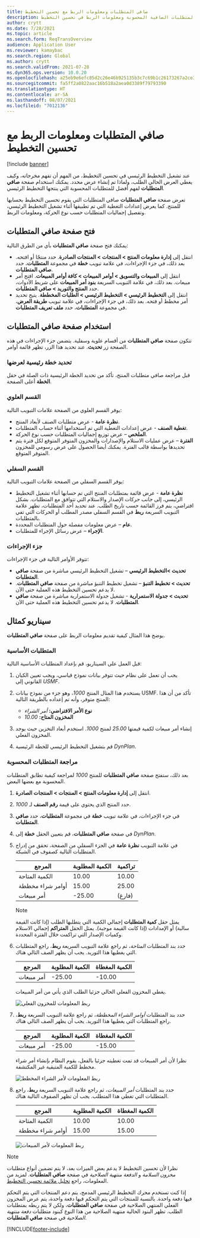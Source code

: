 ```yaml
---
title: صافي المتطلبات ومعلومات الربط مع تحسين التخطيط
description: يوفر هذا الموضوع معلومات حول المتطلبات الصافية المحسوبة ومعلومات الربط في تحسين التخطيط.
author: crytt
ms.date: 7/28/2021
ms.topic: article
ms.search.form: ReqTransOverview
audience: Application User
ms.reviewer: kamaybac
ms.search.region: Global
ms.author: crytt
ms.search.validFrom: 2021-07-28
ms.dyn365.ops.version: 10.0.20
ms.openlocfilehash: a25eb9e6efc85d2c26e46b925135b3c7c69b1c26173267a2ce3f001f35fd0bab
ms.sourcegitcommit: fa5ff2a0822aac16b518a2aea0d3389f79793390
ms.translationtype: HT
ms.contentlocale: ar-SA
ms.lasthandoff: 08/07/2021
ms.locfileid: "7012136"
---
```

# <a name="net-requirements-and-pegging-information-with-planning-optimization"></a>صافي المتطلبات ومعلومات الربط مع تحسين التخطيط

[!include [banner](../../includes/banner.md)]

عند تشغيل التخطيط الرئيسي في تحسين التخطيط، من المهم أن تفهم مخرجاته، وكيف يغطي العرض الحالي الطلب، ولماذا تم إنشاء عرض محدد. يمكنك استخدام صفحة **صافي المتطلبات** لفهم أفضل للمتطلبات المحسوبة التي ينتجها التخطيط الرئيسي.

تعرض صفحة **صافي المتطلبات** صافي المتطلبات التي يقوم تحسين التخطيط بحسابها للمنتج. كما يعرض إعدادات التغطية التي تم تطبيقها أثناء تشغيل التخطيط الرئيسي، وتفصيل إجماليات المتطلبات حسب نوع الحركة، ومعلومات الربط.

## <a name="open-the-net-requirements-page"></a>فتح صفحة صافي المتطلبات

يمكنك فتح صفحة **صافي المتطلبات** بأي من الطرق التالية:

- انتقل إلى **إدارة معلومات المنتج‬ \> المنتجات \> المنتجات الصادرة**. حدد منتجًا أو افتحه. بعد ذلك، في جزء الإجراءات، في علامة تبويب **خطة** في مجموعة **المتطلبات‬**، حدد **صافي المتطلبات**.
- انتقل إلى **المبيعات والتسويق \> أوامر المبيعات \> كافة أوامر المبيعات‬**. افتح أمر مبيعات. بعد ذلك، في علامة التبويب السريعة **بنود أمر المبيعات** على شريط الأدوات، حدد **المنتج والتوريد \> صافي المتطلبات**.
- انتقل إلى **التخطيط الرئيسي \> التخطيط الرئيسي \> الطلبات المخططة**. يتيح تحديد أمر مخطط أو فتحه. بعد ذلك، في جزء الإجراءات، في علامة تبويب **طريقة العرض**، في مجموعة **المتطلبات‬**، حدد **ملف تعريف المتطلبات**.

## <a name="use-the-net-requirements-page"></a>استخدام صفحة صافي المتطلبات

تتكون صفحة **صافي المتطلبات** من أقسام علوية وسفلية. يتضمن جزء الإجراءات في هذه الصفحة زر **تحديث**. عند تحديد هذا الزر، تظهر قائمة أوامر.

### <a name="select-a-master-plan-to-view"></a>تحديد خطة رئيسية لعرضها

قبل مراجعة صافي متطلبات المنتج، تأكد من تحديد الخطة الرئيسية ذات الصلة في حقل **الخطة** أعلى الصفحة.

### <a name="upper-section"></a>القسم العلوي

يوفر القسم العلوي من الصفحة علامات التبويب التالية:

- **نظرة عامة** - عرض متطلبات الصنف لأبعاد المنتج.
- **تغطية الصنف** - عرض إعدادات التغطية التي تم استخدامها أثناء حساب المتطلبات.
- **الملخص** – عرض توزيع إجماليات المتطلبات حسب نوع الحركة.
- **الفترة** – عرض عمليات الاستلام والإصدارات والمخزون المتوفر المتوقع لكل فترة يتم تحديدها بواسطة قالب الفترة. يمكنك أيضا الحصول على عرض رسومي للمخزون المتوفر المتوقع.

### <a name="lower-section"></a>القسم السفلي

يوفر القسم السفلي من الصفحة علامات التبويب التالية:

- **نظرة عامة** - عرض قائمة بمتطلبات المنتج التي تم حسابها أثناء تشغيل التخطيط الرئيسي، إلى جانب حركات الإصدار والاستلام التي تتوافق مع المتطلبات. بشكل افتراضي، يتم فرز القائمة حسب تاريخ الطلب. عند تحديد أحد المتطلبات، تظهر علامة التبويب السريعة **ربط** في القسم السفلي مصدر المطلب أو الحركات التي تفي بالمتطلبات.
- **عام** – عرض معلومات مفصلة حول المتطلبات المحددة.
- **الإجراء** – عرض رسائل الإجراء للمتطلبات.

### <a name="the-action-pane"></a>جزء الإجراءات

تتوفر الأوامر التالية في جزء الإجراءات:

- **تحديث \>التخطيط الرئيسي** – تشغيل التخطيط الرئيسي مباشرة من صفحة **صافي المتطلبات**.
- **تحديث \> تخطيط التنبؤ** – تشغيل تخطيط التنبؤ مباشرة من صفحة **صافي المتطلبات**. لا يدعم تحسين التخطيط هذه العملية حتى الآن.
- **تحديث \> جدولة الاستمرارية** - تشغيل جدولة الاستمرارية مباشرة من صفحة **صافي المتطلبات**. لا يدعم تحسين التخطيط هذه العملية حتى الآن.

## <a name="example-scenario"></a>سيناريو كمثال

يوضح هذا المثال كيفية تقديم معلومات الربط على صفحة **صافي المتطلبات**.

### <a name="prerequisites"></a>المتطلبات الأساسية

قبل العمل على السيناريو، قم بإعداد المتطلبات الأساسية التالية:

1. يجب أن تعمل على نظام حيث تتوفر بيانات نموذج قياسي، ويجب تعيين الكيان القانوني إلى *USMF*.
2. يستخدم هذا المثال المنتج *1000*، وهو جزء من نموذج بيانات USMF. تأكد من أن هذا المنتج متوفر، وأنه تم إعداده بالطريقة التالية:

    - **نوع الأمر الافتراضي:** *أمر الشراء*
    - **المخزون المتاح:** *10.00*

3. إنشاء أمر مبيعات لكمية قيمتها *25.00* لمنتج *1000*. استخدم أبعاد التخزين حيث يوجد المخزون الفعلي.
4. قم بتشغيل التخطيط الرئيسي للخطة الرئيسية *DynPlan*.

### <a name="review-the-calculated-requirements"></a>مراجعة المتطلبات المحسوبة

بعد ذلك، ستفتح صفحة **صافي المتطلبات** للمنتج *1000* لمراجعة كيفية تطابق المتطلبات المحسوبة مع بعضها البعض.

1. انتقل إلى **إدارة معلومات المنتج‬ \> المنتجات \> المنتجات الصادرة**.
1. حدد المنتج الذي يحتوي على قيمة **رقم الصنف** لـ *1000*.
1. في جزء الإجراءات، في علامة تبويب **خطة** في مجموعة **المتطلبات‬**، حدد **صافي المتطلبات**.
1. في صفحة **صافي المتطلبات**، قم بتعيين الحقل **خطة** إلى *DynPlan*.
1. في علامة التبويب **نظرة عامة** في الجزء السفلي من الصفحة، تحقق من إدراج المتطلبات التالية كصفوف في الشبكة.

    | المرجع | الكمية المطلوبة | تراكمية |
    |---|---|---|
    | الكمية المتاحة | 10.00 | 10.00 |
    | أوامر شراء مخططة | 15.00 | 25.00 |
    | أمر مبيعات | -25.00 | (فارغ) |

    > [!NOTE]
    > يمثل حقل **كمية المتطلبات** إجمالي الكمية التي يتطلبها الطلب (إذا كانت القيمة سالبة) أو الإمدادات (إذا كانت القيمة موجبة). يمثل الحقل **المتراكم** إجمالي الاستلام وكميات الإصدار التي تراكمت خلال الفترة المحددة.

1. حدد بند المتطلبات *المتاحة*، ثم راجع علامة التبويب السريعة **ربط**، راجع المتطلبات التي يغطيها هذا التوريد. يجب أن يظهر الصف التالي هناك.

    | المرجع | الكمية المطلوبة | الكمية المغطاة |
    |---|---|---|
    | أمر مبيعات | -25.00 | -10.00 |

    يغطي المخزون الفعلي الحالي جزئيا الطلب الذي يأتي من أمر المبيعات.

    ![ربط المعلومات للمخزون الفعلي](media/pegging-on-hand.png "ربط المعلومات للمخزون الفعلي")

1. حدد بند المتطلبات *أوامر الشراء المخططة*، ثم راجع علامة التبويب السريعة **ربط**، راجع المتطلبات التي يغطيها هذا التوريد. يجب أن يظهر الصف التالي هناك.

    | المرجع | الكمية المطلوبة | الكمية المغطاة |
    |---|---|---|
    | أمر مبيعات | -25.00 | -15.00 |

    نظرا لأن أمر المبيعات قد تمت تغطيته جزئيا بالفعل، يقوم النظام بإنشاء أمر شراء مخطط للكمية المتبقية غير المكتشفة.

    ![ربط المعلومات لأمر الشراء المخطط](media/pegging-planned-purchase-order.png "ربط المعلومات لأمر الشراء المخطط")

1. حدد بند المتطلبات *أمر المبيعات*، ثم راجع علامة التبويب السريعة **ربط**، راجع المتطلبات التي تغطي هذا المتطلب. يجب أن تظهر الصفوف التالية هناك.

    | المرجع | الكمية المطلوبة | الكمية المغطاة |
    |---|---|---|
    | الكمية المتاحة | 10.00 | 10.00 |
    | أوامر شراء مخططة | 15.00 | 15.00 |

    ![ربط المعلومات لأمر المبيعات](media/pegging-planned-purchase-order.png "ربط المعلومات لأمر المبيعات")

> [!NOTE]
> نظرا لأن تحسين التخطيط لا يدعم بعض الميزات بعد، لا يتم تضمين أنواع متطلبات *مخزون السلامة* و *الدفعة منتهية الصلاحية* في صفحة **صافي المتطلبات**. لمزيد من المعلومات، راجع [تحليل ملائمة تحسين التخطيط](planning-optimization-fit-analysis.md).
>
> إذا كنت تستخدم محرك التخطيط الرئيسي المدمج، يتم دعم المنتجات التي يتم التحكم فيها دفعة واحدة. بالنسبة للمنتجات التي يتم التحكم فيها دفعة واحدة، يتم عرض المخزون الفعلي المنتهي الصلاحية في صفحة **صافي المتطلبات**، ولكن لا يتم ربطه بمتطلبات الطلب. تظهر البنود الحالية منتهية الصلاحية من هذا النوع كبنود متطلبات *دفعة منتهية الصلاحية* في صفحة **صافي المتطلبات**.

[!INCLUDE[footer-include](../../../includes/footer-banner.md)]
